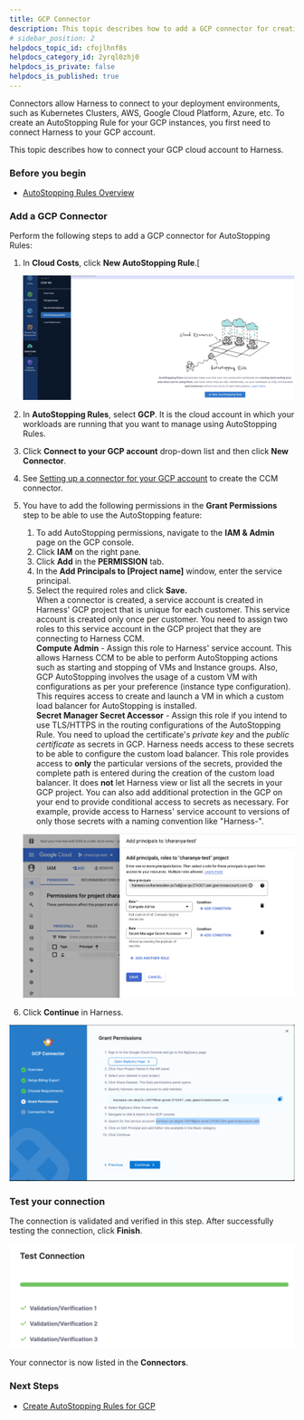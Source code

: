 ```yaml
---
title: GCP Connector 
description: This topic describes how to add a GCP connector for creating AutoStopping Rules.
# sidebar_position: 2
helpdocs_topic_id: cfojlhnf8s
helpdocs_category_id: 2yrql0zhj0
helpdocs_is_private: false
helpdocs_is_published: true
---
```


Connectors allow Harness to connect to your deployment environments, such as Kubernetes Clusters, AWS, Google Cloud Platform, Azure, etc. To create an AutoStopping Rule for your GCP instances, you first need to connect Harness to your GCP account.

This topic describes how to connect your GCP cloud account to Harness.

### Before you begin

* [AutoStopping Rules Overview](../1-auto-stopping-rules.md)

### Add a GCP Connector

Perform the following steps to add a GCP connector for AutoStopping Rules:

1. In **Cloud Costs**, click **New AutoStopping Rule**.[
   
     ![](./static/create-a-gcp-connector-for-auto-stopping-rules-02.png)
2. In **AutoStopping Rules**, select **GCP**. It is the cloud account in which your workloads are running that you want to manage using AutoStopping Rules.
3. Click **Connect to your GCP account** drop-down list and then click **New Connector**.
4. See [Setting up a connector for your GCP account](../../../get-started/onboarding-guide/set-up-cost-visibility-for-gcp.md) to create the CCM connector.
5. You have to add the following permissions in the **Grant Permissions** step to be able to use the AutoStopping feature:
	1. To add AutoStopping permissions, navigate to the **IAM & Admin** page on the GCP console.
	2. Click **IAM** on the right pane.
	3. Click **Add** in the **PERMISSION** tab.
	4. In the **Add Principals to [Project name]** window, enter the service principal.
	5. Select the required roles and click **Save.**  
	When a connector is created, a service account is created in Harness' GCP project that is unique for each customer. This service account is created only once per customer. You need to assign two roles to this service account in the GCP project that they are connecting to Harness CCM.  
	**Compute Admin** - Assign this role to Harness' service account. This allows Harness CCM to be able to perform AutoStopping actions such as starting and stopping of VMs and Instance groups. Also, GCP AutoStopping involves the usage of a custom VM with configurations as per your preference (instance type configuration). This requires access to create and launch a VM in which a custom load balancer for AutoStopping is installed.  
	**Secret Manager Secret Accessor** - Assign this role if you intend to use TLS/HTTPS in the routing configurations of the AutoStopping Rule. You need to upload the certificate's *private key* and the *public certificate* as secrets in GCP. Harness needs access to these secrets to be able to configure the custom load balancer. This role provides access to **only** the particular versions of the secrets, provided the complete path is entered during the creation of the custom load balancer. It does **not** let Harness view or list all the secrets in your GCP project. You can also add additional protection in the GCP on your end to provide conditional access to secrets as necessary. For example, provide access to Harness' service account to versions of only those secrets with a naming convention like "Harness-".  
	
	  ![](./static/create-a-gcp-connector-for-auto-stopping-rules-05.png)
6. Click **Continue** in Harness.

![](./static/create-a-gcp-connector-for-auto-stopping-rules-06.png)
 
 ### Test your connection

The connection is validated and verified in this step. After successfully testing the connection, click **Finish**.

![](./static/create-a-gcp-connector-for-auto-stopping-rules-07.png)

  Your connector is now listed in the **Connectors**.

### Next Steps

* [Create AutoStopping Rules for GCP](../4-create-auto-stopping-rules/create-auto-stopping-rules-for-gcp.md)


